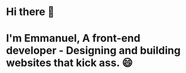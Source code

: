 # **Hi there 👋**

# I'm Emmanuel, A front-end developer - Designing and building websites that kick ass. 😄

